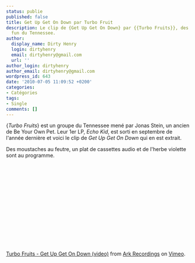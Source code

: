 ```yaml
---
status: publie
published: false
title: Get Up Get On Down par Turbo Fruit
description: Le clip de {Get Up Get On Down} par {{Turbo Fruits}}, des gens visiblement
  fun du Tennessee.
author:
  display_name: Dirty Henry
  login: dirtyhenry
  email: dirtyhenry@gmail.com
  url: ''
author_login: dirtyhenry
author_email: dirtyhenry@gmail.com
wordpress_id: 643
date: '2010-07-05 11:09:52 +0200'
categories:
- Catégories
tags:
- Single
comments: []
---
```

{*Turbo Fruits*} est un groupe du Tennessee mené par Jonas Stein, un ancien de Be Your Own Pet. Leur 1er LP, *Echo Kid*, est sorti en septembre de l'année dernière et voici le clip de *Get Up Get On Down* qui en est extrait.

Des moustaches au feutre, un plat de cassettes audio et de l'herbe violette sont au programme.

<object width="400" height="225"><param name="allowfullscreen" value="true" /><param name="allowscriptaccess" value="always" /><param name="movie" value="http://vimeo.com/moogaloop.swf?clip_id=12444059&amp;server=vimeo.com&amp;show_title=1&amp;show_byline=1&amp;show_portrait=0&amp;color=&amp;fullscreen=1" /><embed src="http://vimeo.com/moogaloop.swf?clip_id=12444059&amp;server=vimeo.com&amp;show_title=1&amp;show_byline=1&amp;show_portrait=0&amp;color=&amp;fullscreen=1" type="application/x-shockwave-flash" allowfullscreen="true" allowscriptaccess="always" width="400" height="225"></embed></object><p><a href="http://vimeo.com/12444059">Turbo Fruits - Get Up Get On Down (video)</a> from <a href="http://vimeo.com/user4013034">Ark Recordings</a> on <a href="http://vimeo.com">Vimeo</a>.</p>
